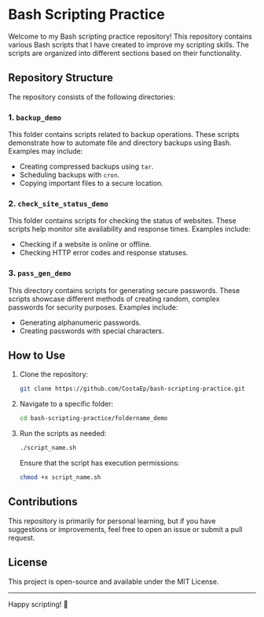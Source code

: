 # Bash Scripting Practice

Welcome to my Bash scripting practice repository! This repository contains various Bash scripts that I have created to improve my scripting skills. The scripts are organized into different sections based on their functionality.

## Repository Structure

The repository consists of the following directories:

### 1. `backup_demo`
This folder contains scripts related to backup operations. These scripts demonstrate how to automate file and directory backups using Bash. Examples may include:
- Creating compressed backups using `tar`.
- Scheduling backups with `cron`.
- Copying important files to a secure location.

### 2. `check_site_status_demo`
This folder contains scripts for checking the status of websites. These scripts help monitor site availability and response times. Examples include:
- Checking if a website is online or offline.
- Checking HTTP error codes and response statuses.

### 3. `pass_gen_demo`
This directory contains scripts for generating secure passwords. These scripts showcase different methods of creating random, complex passwords for security purposes. Examples include:
- Generating alphanumeric passwords.
- Creating passwords with special characters.

## How to Use
1. Clone the repository:
   ```bash
   git clone https://github.com/CostaEp/bash-scripting-practice.git
   ```
2. Navigate to a specific folder:
   ```bash
   cd bash-scripting-practice/foldername_demo
   ```
3. Run the scripts as needed:
   ```bash
   ./script_name.sh
   ```
   Ensure that the script has execution permissions:
   ```bash
   chmod +x script_name.sh
   ```

## Contributions
This repository is primarily for personal learning, but if you have suggestions or improvements, feel free to open an issue or submit a pull request.

## License
This project is open-source and available under the MIT License.

---
Happy scripting! 🚀

